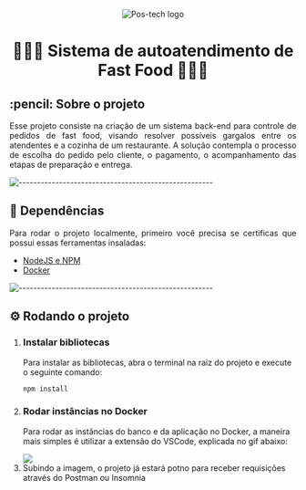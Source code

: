 <p align="center"> 
  <img src="https://i.ibb.co/nM93Y6b/Novo-Projeto.png" alt="Pos-tech logo">
</p>
<h1 align="center">🍔🥤🍨 Sistema de autoatendimento de Fast Food 🍨🥤🍔</h1>

<h2 id="sobre-o-projeto"> :pencil: Sobre o projeto</h2>

<p align="justify"> 
  Esse projeto consiste na criação de um sistema back-end para controle de pedidos de fast food, visando resolver possíveis gargalos entre os atendentes e a cozinha de um restaurante. A solução contempla o processo de escolha do pedido pelo cliente, o pagamento, o acompanhamento das etapas de preparação e entrega.
</p>

![-----------------------------------------------------](https://raw.githubusercontent.com/andreasbm/readme/master/assets/lines/rainbow.png)

<h2 id="requisitos"> 📃 Dependências</h2>

<p align="justify"> 
  Para rodar o projeto localmente, primeiro você precisa se certificas que possui essas ferramentas insaladas:
</p>

* [NodeJS e NPM](https://nodejs.org/en)
* [Docker](https://www.docker.com/products/docker-desktop/)

![-----------------------------------------------------](https://raw.githubusercontent.com/andreasbm/readme/master/assets/lines/rainbow.png)

<h2 id="requisitos"> ⚙️ Rodando o projeto</h2>

<ol start="1">
  <li>
    <h3>Instalar bibliotecas</h3>
    <p>Para instalar as bibliotecas, abra o terminal na raiz do projeto e execute o seguinte comando:</p>
    
    npm install
  </li>
  <li>
    <h3>Rodar instâncias no Docker</h3>
    <p>Para rodar as instâncias do banco e da aplicação no Docker, a maneira mais simples é utilizar a extensão do VSCode, explicada no gif abaixo:</p>
    <img src="https://code.visualstudio.com/assets/docs/containers/overview/select-subset.gif">
  </li>
  <li>Subindo a imagem, o projeto já estará potno para receber requisições através do Postman ou Insomnia</li>
</ol>
